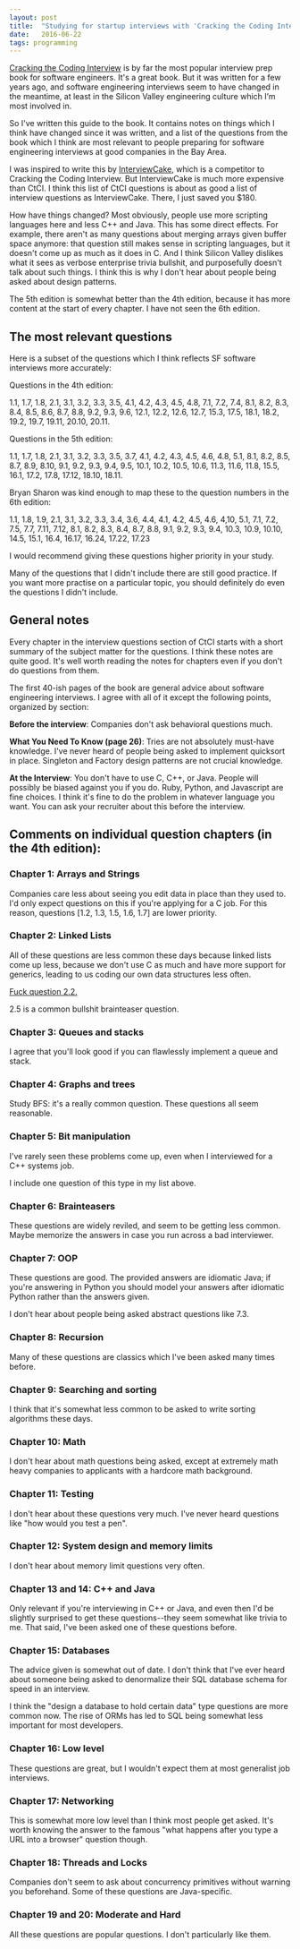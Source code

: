 ```yaml
---
layout: post
title:  "Studying for startup interviews with 'Cracking the Coding Interview'"
date:   2016-06-22
tags: programming
---
```


[Cracking the Coding Interview](https://www.amazon.com/Cracking-Coding-Interview-Programming-Questions/dp/098478280X) is by far the most popular interview prep book for software engineers. It's a great book. But it was written for a few years ago, and software engineering interviews seem to have changed in the meantime, at least in the Silicon Valley engineering culture which I’m most involved in.

So I've written this guide to the book. It contains notes on things which I think have changed since it was written, and a list of the questions from the book which I think are most relevant to people preparing for software engineering interviews at good companies in the Bay Area.

I was inspired to write this by [InterviewCake](https://www.interviewcake.com/), which is a competitor to Cracking the Coding Interview. But InterviewCake is much more expensive than CtCI. I think this list of CtCI questions is about as good a list of interview questions as InterviewCake. There, I just saved you $180.

How have things changed? Most obviously, people use more scripting languages here and less C++ and Java. This has some direct effects. For example, there aren't as many questions about merging arrays given buffer space anymore: that question still makes sense in scripting languages, but it doesn't come up as much as it does in C. And I think Silicon Valley dislikes what it sees as verbose enterprise trivia bullshit, and purposefully doesn't talk about such things. I think this is why I don't hear about people being asked about design patterns.

The 5th edition is somewhat better than the 4th edition, because it has more content at the start of every chapter. I have not seen the 6th edition.

## The most relevant questions

Here is a subset of the questions which I think reflects SF software interviews more accurately:

Questions in the 4th edition:

1.1, 1.7, 1.8, 2.1, 3.1, 3.2, 3.3, 3.5, 4.1, 4.2, 4.3, 4.5, 4.8, 7.1, 7.2, 7.4, 8.1, 8.2, 8.3, 8.4, 8.5, 8.6, 8.7, 8.8, 9.2, 9.3, 9.6, 12.1, 12.2, 12.6, 12.7, 15.3, 17.5, 18.1, 18.2, 19.2, 19.7, 19.11, 20.10, 20.11.

Questions in the 5th edition:

1.1, 1.7, 1.8, 2.1, 3.1, 3.2, 3.3, 3.5, 3.7, 4.1, 4.2, 4.3, 4.5, 4.6, 4.8, 5.1, 8.1, 8.2, 8.5, 8.7, 8.9, 8.10, 9.1, 9.2, 9.3, 9.4, 9.5, 10.1, 10.2, 10.5, 10.6, 11.3, 11.6, 11.8, 15.5, 16.1, 17.2, 17.8, 17.12, 18.10, 18.11.

Bryan Sharon was kind enough to map these to the question numbers in the 6th edition:

1.1, 1.8, 1.9, 2.1, 3.1, 3.2, 3.3, 3.4, 3.6, 4.4, 4.1, 4.2, 4.5, 4.6, 4,10, 5.1, 7.1, 7.2, 7.5, 7.7, 7.11, 7.12, 8.1, 8.2, 8.3, 8.4, 8.7, 8.8, 9.1, 9.2, 9.3, 9.4, 10.3, 10.9, 10.10, 14.5, 15.1, 16.4, 16.17, 16.24, 17.22, 17.23

I would recommend giving these questions higher priority in your study.

Many of the questions that I didn't include there are still good practice. If you want more practise on a particular topic, you should definitely do even the questions I didn't include.

## General notes

Every chapter in the interview questions section of CtCI starts with a short summary of the subject matter for the questions. I think these notes are quite good. It's well worth reading the notes for chapters even if you don't do questions from them.

The first 40-ish pages of the book are general advice about software engineering interviews. I agree with all of it except the following points, organized by section:

**Before the interview**: Companies don't ask behavioral questions much.

**What You Need To Know (page 26)**: Tries are not absolutely must-have knowledge. I've never heard of people being asked to implement quicksort in place. Singleton and Factory design patterns are not crucial knowledge.

**At the Interview**: You don't have to use C, C++, or Java. People will possibly be biased against you if you do. Ruby, Python, and Javascript are fine choices. I think it's fine to do the problem in whatever language you want. You can ask your recruiter about this before the interview.

## Comments on individual question chapters (in the 4th edition):

### Chapter 1: Arrays and Strings

Companies care less about seeing you edit data in place than they used to. I'd only expect questions on this if you're applying for a C job. For this reason, questions [1.2, 1.3, 1.5, 1.6, 1.7] are lower priority.

### Chapter 2: Linked Lists

All of these questions are less common these days because linked lists come up less, because we don't use C as much and have more support for generics, leading to us coding our own data structures less often.

[Fuck question 2.2.](http://shlegeris.com/2016/04/22/dumbest-algorithm-problem.html)

2.5 is a common bullshit brainteaser question.

### Chapter 3: Queues and stacks

I agree that you'll look good if you can flawlessly implement a queue and stack.

### Chapter 4: Graphs and trees

Study BFS: it's a really common question. These questions all seem reasonable.

### Chapter 5: Bit manipulation

I've rarely seen these problems come up, even when I interviewed for a C++ systems job.

I include one question of this type in my list above.

### Chapter 6: Brainteasers

These questions are widely reviled, and seem to be getting less common. Maybe memorize the answers in case you run across a bad interviewer.

### Chapter 7: OOP

These questions are good. The provided answers are idiomatic Java; if you're answering in Python you should model your answers after idiomatic Python rather than the answers given.

I don't hear about people being asked abstract questions like 7.3.

### Chapter 8: Recursion

Many of these questions are classics which I've been asked many times before.

### Chapter 9: Searching and sorting

I think that it's somewhat less common to be asked to write sorting algorithms these days.

### Chapter 10: Math

I don't hear about math questions being asked, except at extremely math heavy companies to applicants with a hardcore math background.

### Chapter 11: Testing

I don't hear about these questions very much. I've never heard questions like "how would you test a pen".

### Chapter 12: System design and memory limits

I don't hear about memory limit questions very often.

### Chapter 13 and 14: C++ and Java

Only relevant if you're interviewing in C++ or Java, and even then I'd be slightly surprised to get these questions--they seem somewhat like trivia to me. That said, I've been asked one of these questions before.

### Chapter 15: Databases

The advice given is somewhat out of date. I don't think that I've ever heard about someone being asked to denormalize their SQL database schema for speed in an interview.

I think the "design a database to hold certain data" type questions are more common now. The rise of ORMs has led to SQL being somewhat less important for most developers.

### Chapter 16: Low level

These questions are great, but I wouldn't expect them at most generalist job interviews.

### Chapter 17: Networking

This is somewhat more low level than I think most people get asked. It's worth knowing the answer to the famous "what happens after you type a URL into a browser" question though.

### Chapter 18: Threads and Locks

Companies don't seem to ask about concurrency primitives without warning you beforehand. Some of these questions are Java-specific.

### Chapter 19 and 20: Moderate and Hard

All these questions are popular questions. I don't particularly like them.
